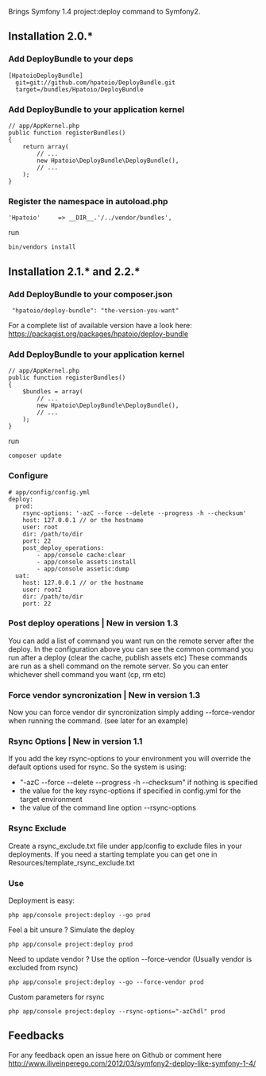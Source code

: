 Brings Symfony 1.4 project:deploy command to Symfony2.

## Installation 2.0.*

###  Add DeployBundle to your deps

    [HpatoioDeployBundle]
      git=git://github.com/hpatoio/DeployBundle.git
      target=/bundles/Hpatoio/DeployBundle
      
### Add DeployBundle to your application kernel

    // app/AppKernel.php
    public function registerBundles()
    {
        return array(
            // ...
            new Hpatoio\DeployBundle\DeployBundle(),
            // ...
        );
    }
    
### Register the namespace in autoload.php

    'Hpatoio'     => __DIR__.'/../vendor/bundles',
    
run 

    bin/vendors install
    
## Installation 2.1.* and 2.2.*

###  Add DeployBundle to your composer.json

     "hpatoio/deploy-bundle": "the-version-you-want"

For a complete list of available version have a look here: https://packagist.org/packages/hpatoio/deploy-bundle
      
### Add DeployBundle to your application kernel

    // app/AppKernel.php
    public function registerBundles()
    {
        $bundles = array(
            // ...
            new Hpatoio\DeployBundle\DeployBundle(),
            // ...
        );
    }
    
run 

    composer update

### Configure

    # app/config/config.yml
    deploy:
      prod:
        rsync-options: '-azC --force --delete --progress -h --checksum'
        host: 127.0.0.1 // or the hostname
        user: root
        dir: /path/to/dir
        port: 22
        post_deploy_operations: 
            - app/console cache:clear
            - app/console assets:install
            - app/console assetic:dump
      uat:
        host: 127.0.0.1 // or the hostname
        user: root2
        dir: /path/to/dir
        port: 22

### Post deploy operations | New in version 1.3

You can add a list of command you want run on the remote server after the deploy. In the configuration above you can see the common command you run after a deploy (clear the cache, publish assets etc)
These commands are run as a shell command on the remote server. So you can enter whichever shell command you want (cp, rm etc)

### Force vendor syncronization | New in version 1.3

Now you can force vendor dir syncronization simply adding --force-vendor when running the command. (see later for an example)

### Rsync Options | New in version 1.1

If you add the key rsync-options to your environment you will override the default options used for rsync. So the system is using:

* "-azC --force --delete --progress -h --checksum" if nothing is specified
* the value for the key rsync-options if specified in config.yml for the target environment
* the value of the command line option --rsync-options

    
### Rsync Exclude

Create a rsync_exclude.txt file under app/config to exclude files in your deployments. If you need a starting template you can get one in Resources/template_rsync_exclude.txt

### Use

Deployment is easy: 

    php app/console project:deploy --go prod

Feel a bit unsure ? Simulate the deploy

    php app/console project:deploy prod
    
Need to update vendor ? Use the option --force-vendor (Usually vendor is excluded from rsync)

    php app/console project:deploy --go --force-vendor prod


    
Custom parameters for rsync

    php app/console project:deploy --rsync-options="-azChdl" prod

## Feedbacks

For any feedback open an issue here on Github or comment here http://www.iliveinperego.com/2012/03/symfony2-deploy-like-symfony-1-4/    

